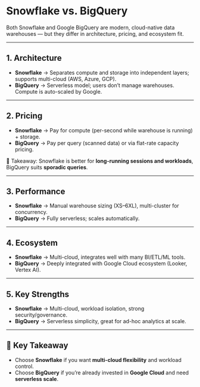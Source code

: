 # Snowflake vs. BigQuery

Both Snowflake and Google BigQuery are modern, cloud-native data warehouses — but they differ in architecture, pricing, and ecosystem fit.

---

## 1. Architecture
- **Snowflake** → Separates compute and storage into independent layers; supports multi-cloud (AWS, Azure, GCP).  
- **BigQuery** → Serverless model; users don’t manage warehouses. Compute is auto-scaled by Google.  

---

## 2. Pricing
- **Snowflake** → Pay for compute (per-second while warehouse is running) + storage.  
- **BigQuery** → Pay per query (scanned data) or via flat-rate capacity pricing.  

📌 Takeaway: Snowflake is better for **long-running sessions and workloads**, BigQuery suits **sporadic queries**.

---

## 3. Performance
- **Snowflake** → Manual warehouse sizing (XS–6XL), multi-cluster for concurrency.  
- **BigQuery** → Fully serverless; scales automatically.  

---

## 4. Ecosystem
- **Snowflake** → Multi-cloud, integrates well with many BI/ETL/ML tools.  
- **BigQuery** → Deeply integrated with Google Cloud ecosystem (Looker, Vertex AI).  

---

## 5. Key Strengths
- **Snowflake** → Multi-cloud, workload isolation, strong security/governance.  
- **BigQuery** → Serverless simplicity, great for ad-hoc analytics at scale.  

---

## 📌 Key Takeaway
- Choose **Snowflake** if you want **multi-cloud flexibility** and workload control.  
- Choose **BigQuery** if you’re already invested in **Google Cloud** and need **serverless scale**.

